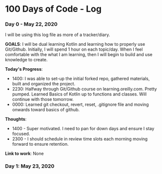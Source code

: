 # 100 Days of Code - Log 

### Day 0 - May 22, 2020

I will be using this log file as more of a tracker/diary.

**GOALS**: I will be dual learning Kotlin and learning how to properly use Git/Github. Initially, I will spend 1 hour on each topic/day. When I feel comfortable with the what I am learning, then I will begin to build and use knowledge to create. 


**Today's Progress**: 
- 1400: I was able to set-up the initial forked repo, gathered materials, built and organized the project. 
- 2230: Halfway through Git/Github course on learning.oreilly.com. Pretty pumped. Learned Basics of Kotlin up to functions and classes. Will continue with those tomorrow.
- 0000: Learned git checkout, revert, reset, .gitignore file
and moving onwards toward basics of github.


**Thoughts**: 
- 1400 - Super motivated. I need to pan for down days and ensure I stay focused. 
- 2300 - I should schedule in review time slots each morning moving forward to ensure 
retention.

**Link to work**: None

### Day 1: May 23, 2020


